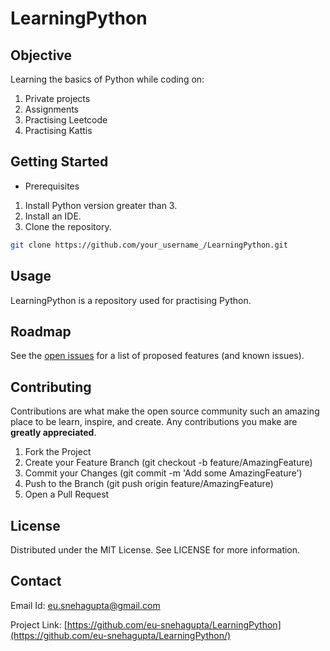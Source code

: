 # LearningPython

## Objective
Learning the basics of Python while coding on:
1. Private projects
2. Assignments
3. Practising Leetcode
4. Practising Kattis

## Getting Started
+ Prerequisites
1. Install Python version greater than 3.
2. Install an IDE.
3. Clone the repository.

```bash
git clone https://github.com/your_username_/LearningPython.git
```

## Usage
LearningPython is a repository used for practising Python.

## Roadmap
See the [open issues](https://github.com/eu-snehagupta/LearningPython/issues) for a list of proposed features (and known issues).

## Contributing
Contributions are what make the open source community such an amazing place to be learn, inspire, and create. Any contributions you make are **greatly appreciated**.
1. Fork the Project
2. Create your Feature Branch (git checkout -b feature/AmazingFeature)
3. Commit your Changes (git commit -m 'Add some AmazingFeature')
4. Push to the Branch (git push origin feature/AmazingFeature)
5. Open a Pull Request

## License
Distributed under the MIT License. See LICENSE for more information.

## Contact
Email Id: [eu.snehagupta@gmail.com](eu.snehagupta@gmail.com)

Project Link: [https://github.com/eu-snehagupta/LearningPython](https://github.com/eu-snehagupta/LearningPython/)



